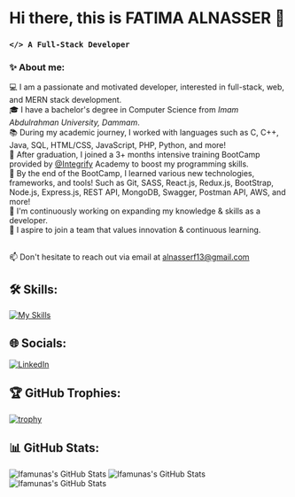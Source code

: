 # Hi there, this is FATIMA ALNASSER 👋
### `</> A Full-Stack Developer`
### ✨ About me:
💻 I am a passionate and motivated developer, interested in full-stack, web, and MERN stack development. <br /> 
🎓 I have a bachelor's degree in Computer Science from *Imam Abdulrahman University, Dammam*. <br /> 
📚 During my academic journey, I worked with languages such as C, C++, Java, SQL, HTML/CSS, JavaScript, PHP, Python, and more!<br />
🚀 After graduation, I joined a 3+ months intensive training BootCamp provided by [@Integrify](https://github.com/Integrify-Finland) Academy to boost my programming skills. <br />
🌱 By the end of the BootCamp, I learned various new technologies, frameworks, and tools! Such as Git, SASS, React.js, Redux.js, BootStrap, Node.js, Express.js, REST API, MongoDB, Swagger, Postman API,  AWS, and more!<br />
🔭 I'm continuously working on expanding my knowledge & skills as a developer. <br />
🎯 I aspire to join a team that values innovation & continuous learning. <br /><br />

📫 Don't hesitate to reach out via email at [alnasserf13@gmail.com](alnasserf13@gmail.com)

## 🛠️ Skills: 
[![My Skills](https://skillicons.dev/icons?i=anaconda,androidstudio,aws,babel,bash,bootstrap,c,cpp,css,express,git,github,html,java,js,latex,linkedin,mongodb,mysql,netlify,nodejs,notion,npm,php,postman,pycharm,py,react,redux,regex,sass,sqlite,sklearn,ts,vite,vscode)](https://skillicons.dev)

## 🌐 Socials:
 [![LinkedIn](https://img.shields.io/badge/LinkedIn-%230077B5.svg?logo=linkedin&logoColor=white)](https://www.linkedin.com/in/fatima-alnasser/)

## 🏆 GitHub Trophies:
 [![trophy](https://github-profile-trophy.vercel.app/?username=ryo-ma&theme=onedark)](https://github.com/ryo-ma/github-profile-trophy)

## 📊 GitHub Stats:
<img src="https://github-readme-stats.vercel.app/api?username=Ifamunas&theme=tokyonight&show_icons=true&hide_border=true&count_private=true" alt="Ifamunas's GitHub Stats" />
<img src="https://github-readme-stats.vercel.app/api/top-langs/?username=Ifamunas&theme=tokyonight&show_icons=true&hide_border=true&layout=compact" alt="Ifamunas's GitHub Stats" />
<img src="https://github-readme-streak-stats.herokuapp.com/?user=Ifamunas&theme=tokyonight&hide_border=true" alt="Ifamunas's GitHub Stats" />
